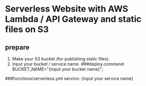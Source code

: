 # Serverless Website with AWS Lambda / API Gateway and static files on S3
## prepare
1. Make your S3 bucket (for publishing static files).
2. Input your bucket / service name.
###deploy.command
    BUCKET_NAME="{input your bucket name}";

###functions/serverless.yml
    service: {input your service name}
